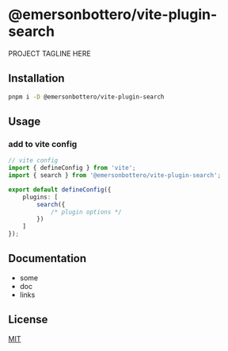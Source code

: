 # @emersonbottero/vite-plugin-search

PROJECT TAGLINE HERE

## Installation

```bash
pnpm i -D @emersonbottero/vite-plugin-search
```

## Usage

### add to vite config

```ts
// vite config
import { defineConfig } from 'vite';
import { search } from '@emersonbottero/vite-plugin-search';

export default defineConfig({
	plugins: [
		search({
			/* plugin options */
		})
	]
});
```

## Documentation

- some
- doc
- links

## License

[MIT](./LICENSE)

